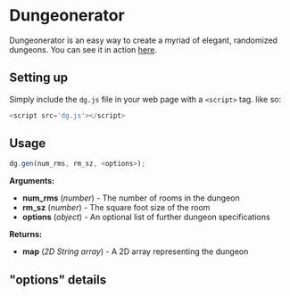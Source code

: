 # Dungeonerator
Dungeonerator is an easy way to create a myriad of elegant, randomized dungeons. You can see it in action [here](http://samchristopherlee.com/dungeonerator/).
## Setting up
Simply include the `dg.js` file in your web page with a `<script>` tag. like so:
```js
<script src='dg.js'></script>
```
## Usage
```js
dg.gen(num_rms, rm_sz, <options>);
```
__Arguments:__ 
* __num_rms__ (*number*) - The number of rooms in the dungeon
* __rm_sz__ (*number*) - The square foot size of the room
* __options__ (*object*) - An optional list of further dungeon specifications

__Returns:__
* __map__ (*2D String array*) - A 2D array representing the dungeon

## "options" details
